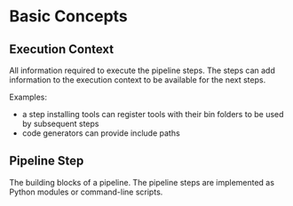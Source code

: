 # Basic Concepts

## Execution Context

All information required to execute the pipeline steps.
The steps can add information to the execution context to be available for the next steps.

Examples:

- a step installing tools can register tools with their bin folders to be used by subsequent steps
- code generators can provide include paths

## Pipeline Step

The building blocks of a pipeline.
The pipeline steps are implemented as Python modules or command-line scripts.
